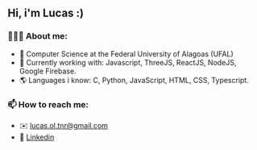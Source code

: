 ## Hi, i'm Lucas :)

### 🙋🏽‍♂️ About me:
- 📘 Computer Science at the Federal University of Alagoas (UFAL)
- 🔭 Currently working with: Javascript, ThreeJS, ReactJS, NodeJS, Google Firebase.
- 🌎 Languages i know: C, Python, JavaScript, HTML, CSS, Typescript.

### 📫 How to reach me:
-  ✉️ lucas.ol.tnr@gmail.com
-  🔷 [Linkedin](https://www.linkedin.com/in/lucas-ten%C3%B3rio-74502a1a1/)
